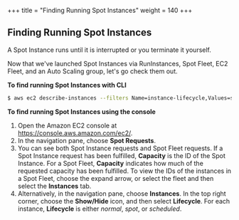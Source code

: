 +++
title = "Finding Running Spot Instances"
weight = 140
+++

## Finding Running Spot Instances

A Spot Instance runs until it is interrupted or you terminate it
yourself.

Now that we've launched Spot Instances via RunInstances, Spot Fleet, EC2
Fleet, and an Auto Scaling group, let's go check them out.

**To find running Spot Instances with CLI**

```bash
$ aws ec2 describe-instances --filters Name=instance-lifecycle,Values=spot
```

**To find running Spot Instances using the console**

1. Open the Amazon EC2 console at <https://console.aws.amazon.com/ec2/>.
1. In the navigation pane, choose **Spot Requests**.
1. You can see both Spot Instance requests and Spot Fleet requests. If 
a Spot Instance request has been fulfilled, **Capacity** is the ID of 
the Spot Instance. For a Spot Fleet, **Capacity** indicates how much of the
requested capacity has been fulfilled. To view the IDs of the instances in 
a Spot Fleet, choose the expand arrow, or select the fleet and then select 
the **Instances** tab.
1. Alternatively, in the navigation pane, choose **Instances**. In the
    top right corner, choose the **Show/Hide** icon, and then select
    **Lifecycle**. For each instance, **Lifecycle** is either *normal*,
    *spot*, or *scheduled*.


